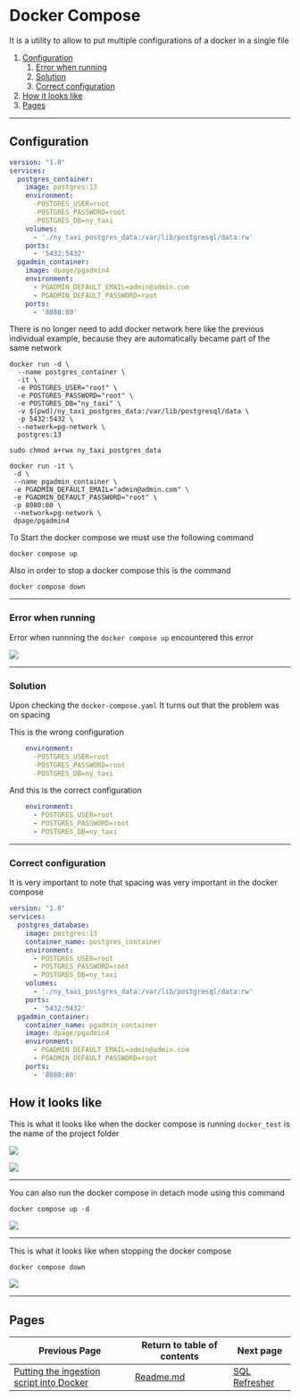 # Docker Compose

It is a utility to allow to put multiple configurations of a docker in a single file

1. [Configuration](#configuration)
   1. [Error when running](#error-when-running)
   2. [Solution](#solution)
   3. [Correct configuration](#correct-configuration)
2. [How it looks like](#how-it-looks-like)
3. [Pages](#pages)

---

## Configuration

```yaml
version: "1.0"
services:
  postgres_container:
    image: postgres:13
    environment:
      -POSTGRES_USER=root
      -POSTGRES_PASSWORD=root
      -POSTGRES_DB=ny_taxi
    volumes:
      - './ny_taxi_postgres_data:/var/lib/postgresql/data:rw'
    ports:
      - '5432:5432'
  pgadmin_container:
    image: dpage/pgadmin4
    environment:
      - PGADMIN_DEFAULT_EMAIL=admin@admin.com
      - PGADMIN_DEFAULT_PASSWORD=root
    ports:
      - '8080:80'
```

There is no longer need to add docker network here like the previous individual example, because they are automatically
became part of the same network

```shell
docker run -d \
  --name postgres_container \
  -it \
  -e POSTGRES_USER="root" \
  -e POSTGRES_PASSWORD="root" \
  -e POSTGRES_DB="ny_taxi" \
  -v $(pwd)/ny_taxi_postgres_data:/var/lib/postgresql/data \
  -p 5432:5432 \
  --network=pg-network \
  postgres:13

sudo chmod a+rwx ny_taxi_postgres_data
```

```shell
docker run -it \
 -d \
 --name pgadmin_container \
 -e PGADMIN_DEFAULT_EMAIL="admin@admin.com" \
 -e PGADMIN_DEFAULT_PASSWORD="root" \
 -p 8080:80 \
 --network=pg-network \
 dpage/pgadmin4
```

To Start the docker compose we must use the following command

```shell
docker compose up
```

Also in order to stop a docker compose this is the command

```shell
docker compose down
```

---

### Error when running

Error when runnning the `docker compose up` encountered this error

![](https://i.imgur.com/HjTUSrc.png)

---

### Solution

Upon checking the `docker-compose.yaml` It turns out that the problem was on spacing

This is the wrong configuration

```yaml
    environment:
      -POSTGRES_USER=root
      -POSTGRES_PASSWORD=root
      -POSTGRES_DB=ny_taxi
```

And this is the correct configuration

```yaml
    environment:
      - POSTGRES_USER=root
      - POSTGRES_PASSWORD=root
      - POSTGRES_DB=ny_taxi
```

---

### Correct configuration

It is very important to note that spacing was very important in the docker compose

```yaml
version: "1.0"
services:
  postgres_database:
    image: postgres:13
    container_name: postgres_container
    environment:
      - POSTGRES_USER=root
      - POSTGRES_PASSWORD=root
      - POSTGRES_DB=ny_taxi
    volumes:
      - './ny_taxi_postgres_data:/var/lib/postgresql/data:rw'
    ports:
      - '5432:5432'
  pgadmin_container:
    container_name: pgadmin_container
    image: dpage/pgadmin4
    environment:
      - PGADMIN_DEFAULT_EMAIL=admin@admin.com
      - PGADMIN_DEFAULT_PASSWORD=root
    ports:
      - '8080:80'
```

## How it looks like

This is what it looks like when the docker compose is running `docker_test` is the name of the project folder

![](https://i.imgur.com/tV7oOk4.png)

![](https://i.imgur.com/1JSqidD.png)

---

You can also run the docker compose in detach mode using this command

`docker compose up -d`

![](https://i.imgur.com/bV6vXB0.png)

---

This is what it looks like when stopping the docker compose

`docker compose down`

![](https://i.imgur.com/bploamG.png)

---

## Pages

| Previous Page                                                                         | Return to table of contents | Next page                               |
|---------------------------------------------------------------------------------------|-----------------------------|-----------------------------------------|
| [Putting the ingestion script into Docker](1_2_4_Dockerizing_the_Ingestion_Script.md) | [Readme.md](README.md)      | [SQL Refresher](1_2_6_SQL_refresher.md) |